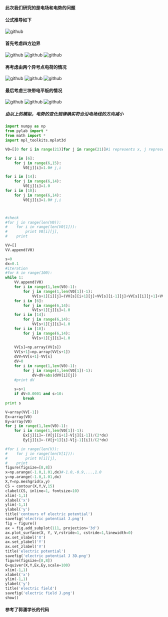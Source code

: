 #### 此次我们研究的是电场和电势的问题
#### 公式推导如下
![github](https://github.com/Huangyu007/compuational_physics_N2014301020030/blob/master/%E6%88%AA%E5%9B%BE20161211201607.png)
#### 首先考虑四方边界
![github](https://github.com/Huangyu007/compuational_physics_N2014301020030/blob/master/QQ%E6%88%AA%E5%9B%BE20161211194325.png)
![github](https://github.com/Huangyu007/compuational_physics_N2014301020030/blob/master/QQ%E6%88%AA%E5%9B%BE20161211194359.png)
![github](https://github.com/Huangyu007/compuational_physics_N2014301020030/blob/master/QQ%E6%88%AA%E5%9B%BE20161211194410.png)
#### 再考虑由两个异号点电荷的情况
![github](https://github.com/Huangyu007/compuational_physics_N2014301020030/blob/master/QQ%E6%88%AA%E5%9B%BE20161211195055.png)
![github](https://github.com/Huangyu007/compuational_physics_N2014301020030/blob/master/QQ%E6%88%AA%E5%9B%BE20161211195042.png)
![github](https://github.com/Huangyu007/compuational_physics_N2014301020030/blob/master/QQ%E6%88%AA%E5%9B%BE20161211195105.png)
#### 最后考虑三块带电平板的情况
![github](https://github.com/Huangyu007/compuational_physics_N2014301020030/blob/master/QQ%E6%88%AA%E5%9B%BE20161211195804.png)
![github](https://github.com/Huangyu007/compuational_physics_N2014301020030/blob/master/QQ%E6%88%AA%E5%9B%BE20161211195732.png)
![github](https://github.com/Huangyu007/compuational_physics_N2014301020030/blob/master/QQ%E6%88%AA%E5%9B%BE20161211195722.png)
##### 由以上的模拟，电势的变化规律确实符合沿电场线的方向减小
``` python
import numpy as np
from pylab import *
from math import *
import mpl_toolkits.mplot3d

V0=[[0 for i in range(21)]for j in range(21)]#i represents x, j represents y

for i in [6]:
    for j in range(6,15):
        V0[j][i]=1.0# j,i

for i in [14]:
    for j in range(6,14):
        V0[j][i]=1.0
for i in [10]:
    for j in range(6,14):
        V0[j][i]=1.0# j,i



#check
#for j in range(len(V0)):
#    for i in range(len(V0[1])):
#        print V0[i][j], 
#    print

VV=[]
VV.append(V0)

s=0
dx=0.1
#iteration
#for k in range(100):
while 1:
    VV.append(V0)
    for i in range(1,len(V0)-1):
        for j in range(1,len(V0[1])-1):
            VV[s+1][i][j]=(VV[s][i+1][j]+VV[s][i-1][j]+VV[s][i][j+1]+VV[s][i][j-1])/4.0
    for i in [6]:
        for j in range(6,14):
            VV[s+1][j][i]=1.0
    for i in [14]:
        for j in range(6,14):
            VV[s+1][j][i]=1.0
    for i in [10]:
        for j in range(6,14):
            VV[s+1][j][i]=1.0
       
    VV[s]=np.array(VV[s])
    VV[s+1]=np.array(VV[s+1])
    dVV=VV[s+1]-VV[s]
    dV=0
    for i in range(1,len(V0)-1):
        for j in range(1,len(V0[1])-1):
            dV=dV+abs(dVV[i][j])
    #print dV 
          
    s=s+1
    if dV<0.0001 and s>10:
        break
print s

V=array(VV[-1])
Ex=array(V0)
Ey=array(V0)
for j in range(1,len(V0)-1):
    for i in range(1,len(V0[1])-1):
        Ex[j][i]=-(V[j][i+1]-V[j][i-1])/(2*dx)
        Ey[j][i]=-(V[j+1][i]-V[j-1][i])/(2*dx)

#for i in range(len(V)):
#    for j in range(len(V[1])):
#        print V[i][j], 
#    print
figure(figsize=[8,8])
x=np.arange(-1.0,1.01,dx)#-1.0,-0.9,...,1.0
y=np.arange(-1.0,1.01,dx)
X,Y=np.meshgrid(x,y)
CS = contour(X,Y,V,15)
clabel(CS, inline=1, fontsize=10)
xlim(-1,1)
xlabel('x')
ylim(-1,1)
ylabel('y')
title('contours of electric potential')
savefig('electric potential J.png')
fig = figure()
ax = fig.add_subplot(111, projection='3d')
ax.plot_surface(X, Y, V,rstride=1, cstride=1,linewidth=0)
ax.set_xlabel('X')
ax.set_ylabel('Y')
ax.set_zlabel('V')
title('electric potential')
savefig('electric potential J 3D.png')
figure(figsize=[8,8])
Q=quiver(X,Y,Ex,Ey,scale=100)
xlim(-1,1)
xlabel('x')
ylim(-1,1)
ylabel('y')
title('electric field')
savefig('electric field J.png')
show()
```
#### 参考了郭潇学长的代码

